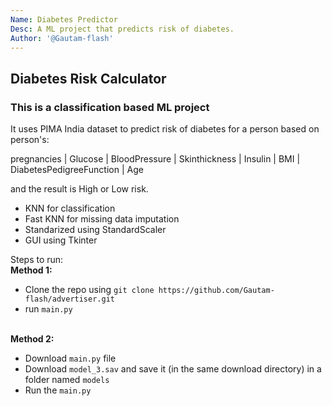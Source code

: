 ```yaml
---
Name: Diabetes Predictor
Desc: A ML project that predicts risk of diabetes.
Author: '@Gautam-flash'
---
```


## Diabetes Risk Calculator
### This is a classification based ML project

It uses PIMA India dataset to predict risk of diabetes for a person based on person's:

pregnancies | Glucose | BloodPressure | Skinthickness | Insulin | BMI | DiabetesPedigreeFunction | Age

and the result is High or Low risk.

- KNN for classification
- Fast KNN for missing data imputation
- Standarized using StandardScaler
- GUI using Tkinter

Steps to run:<br><b>Method 1:</b>

- Clone the repo using ```git clone https://github.com/Gautam-flash/advertiser.git```
- run ```main.py```

<br><b>Method 2:</b>
- Download ```main.py``` file
- Download ```model_3.sav``` and save it (in the same download directory) in a folder named ```models```
- Run the ```main.py``` 
